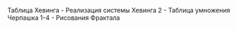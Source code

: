 Таблица Хевинга - Реализация системы Хевинга
2 - Таблица умножения
Черпашка 1-4 - Рисования Фрактала
